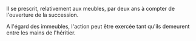 Il se prescrit, relativement aux meubles, par deux ans à compter de l'ouverture de la succession.

A l'égard des immeubles, l'action peut être exercée tant qu'ils demeurent entre les mains de l'héritier.
